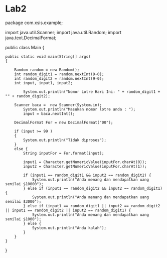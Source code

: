 # Lab2
package com.xsis.example;


import java.util.Scanner;
import java.util.Random;
import java.text.DecimalFormat;

public class Main
{

    public static void main(String[] args)
    {

        Random random = new Random();
        int random_digit1 = random.nextInt(9-0);
        int random_digit2 = random.nextInt(9-0);
        int input, input1, input2;

            System.out.println("Nomor Lotre Hari Ini: " + random_digit1 + "" + random_digit2);

        Scanner baca =  new Scanner(System.in);
            System.out.println("Masukan nomor lotre anda : ");
            input = baca.nextInt();

        DecimalFormat For = new DecimalFormat("00");

        if (input >= 99 )
        {
            System.out.println("Tidak diproses");
        }
        else {
            String inputFor = For.format(input);

            input1 = Character.getNumericValue(inputFor.charAt(0));
            input2 = Character.getNumericValue(inputFor.charAt(1));

            if (input1 == random_digit1 && input2 == random_digit2) {
                System.out.println("Anda menang dan mendapatkan uang senilai $10000");
            } else if (input1 == random_digit2 && input2 == random_digit1) {
                System.out.println("Anda menang dan mendapatkan uang senilai $3000");
            } else if (input1 == random_digit1 || input2 == random_digit2 || input1 == random_digit2 || input2 == random_digit1) {
                System.out.println("Anda menang dan mendapatkan uang senilai $1000");
            } else {
                System.out.println("Anda kalah");
            }
        }
    }
}
